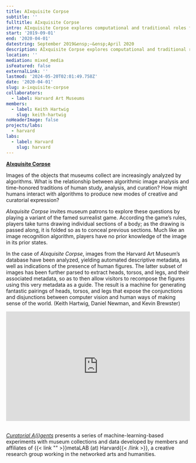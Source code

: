 ```yaml
---
title: AIxquisite Corpse
subtitle: ''
fulltitle: AIxquisite Corpse
intro: AIxquisite Corpse explores computational and traditional roles for images through a variant of the famed surrealist game.
start: '2019-09-01'
end: '2020-04-01'
datestring: September 2019&ensp;–&ensp;April 2020
description: AIxquisite Corpse explores computational and traditional roles for images through a variant of the famed surrealist game.
location: ''
mediation: mixed_media
isFeatured: false
externalLink: ''
lastmod: '2024-05-20T02:01:49.758Z'
date: '2020-04-01'
slug: a-ixquisite-corpse
collaborators:
  - label: Harvard Art Museums
members:
  - label: Keith Hartwig
    slug: keith-hartwig
noHeaderImage: false
projects/labs:
  - harvard
labs:
  - label: Harvard
    slug: harvard
---
```

<!---
<iframe src="http://www.exquisitecorpse.tech/" width="100%" height="300" frameborder="0" title="AIxquisite Corpse"></iframe>
-->

**[AIxquisite Corpse](http://www.exquisitecorpse.tech/)**

Images of the objects that museums collect are increasingly analyzed by algorithms. What is the relationship between algorithmic image analysis and time-honored traditions of human study, analysis, and curation? How might humans interact with algorithms to produce new modes of creative and curatorial expression? 

*AIxquisite Corpse* invites museum patrons to explore these questions by playing a variant of the famed surrealist game. According the game’s rules, players take turns drawing individual sections of a body; as the drawing is passed along, it is folded so as to conceal previous sections. Much like an image recognition algorithm, players have no prior knowledge of the image in its prior states.

In the case of *AIxquisite Corpse*, images from the Harvard Art Museum’s database have been analyzed, yielding automated descriptive metadata, as well as indications of the presence of human figures. The latter subset of images has been further parsed to extract heads, torsos, and legs, and their associated metadata, so as to then allow visitors to recompose the figures using this very metadata as a guide. The result is a machine for generating fantastic pairings of heads, torsos, and legs that expose the conjunctions and disjunctions between computer vision and human ways of making sense of the world. (Keith Hartwig, Daniel Newman, and Kevin Brewster)

<iframe width="100%" height="300" src="https://www.youtube.com/embed/VFLV3ZnbsGs" frameborder="0" allow="accelerometer; autoplay; encrypted-media; gyroscope; picture-in-picture" allowfullscreen></iframe><br /><br />

*[Curatorial A(i)gents](https://mlml.io/p/curatorial-aigents/)* presents a series of machine-learning-based experiments with museum collections and data developed by members and affiliates of {{< link "" >}}metaLAB (at) Harvard{{< /link >}}, a creative research group working in the networked arts and humanities.